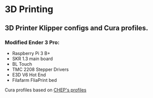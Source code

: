 # 3D Printing
## 3D Printer Klipper configs and Cura profiles.

### Modified Ender 3 Pro:
 * Raspberry Pi 3 B+
 * SKR 1.3 main board
 * BL Touch
 * TMC 2208 Stepper Drivers
 * E3D V6 Hot End
 * Filafarm FliaPrint bed


Cura profiles based on [CHEP's profiles](https://www.chepclub.com/cura-profiles.html)
